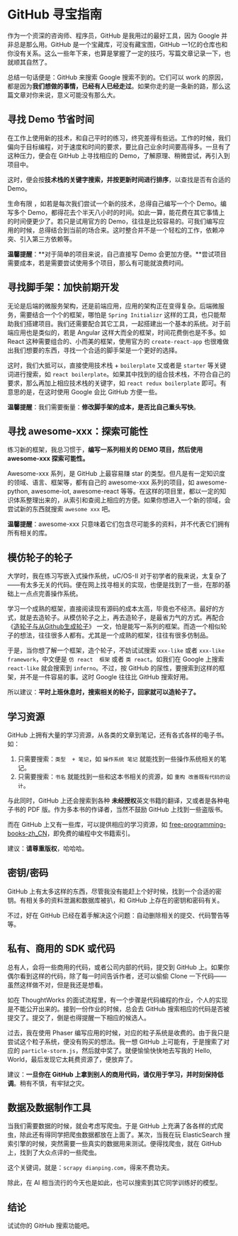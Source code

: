 # GitHub 寻宝指南

作为一个资深的咨询师、程序员，GitHub 是我用过的最好工具，因为 Google 并非总是那么用。GitHub 是一个宝藏库，可没有藏宝图，GitHub 一1亿的仓库也和你没有关系。这么一些年下来，也算是掌握了一定的技巧，写篇文章记录一下，也就顺其自然了。

总结一句话便是：GitHub 来搜索 Google 搜索不到的。它们可以 work 的原因，都是因为**我们想做的事情，已经有人已经走过**。如果你走的是一条新的路，那么这篇文章对你来说，意义可能没有那么大。

## 寻找 Demo 节省时间

在工作上使用新的技术，和自己平时的练习，终究差得有些远。工作的时候，我们偏向于目标编程，对于速度和时间的要求，要比自己业余时间要高得多。一旦有了这种压力，便会在 GitHub 上寻找相应的 Demo，了解原理、稍微尝试，再引入到项目中。

这时，便会按**技术栈的关键字搜索，并按更新时间进行排序**，以查找是否有合适的 Demo。

生命有限 ，如若是每次我们尝试一个新的技术，总得自己编写一个个 Demo。编写多个 Demo，都得花去个半天八小时的时间。如此一算，能花费在其它事情上的时间便更少了。若只是试用官方的 Demo，往往是比较容易的。可我们编写应用的时候，总得结合到当前的场合来。这时整合并不是一个轻松的工作，依赖冲突、引入第三方依赖等。

**温馨提醒**：**对于简单的项目来说，自己直接写 Demo 会更加方便。**尝试项目需要成本，若是需要尝试使用多个项目，那么有可能就浪费时间。

## 寻找脚手架：加快前期开发

无论是后端的微服务架构，还是前端应用，应用的架构正在变得复杂。后端微服务，需要结合一个个的框架，哪怕是 ``Spring Initializr``  这样的工具，也只能帮助我们搭建项目。我们还需要配合其它工具，一起搭建出一个基本的系统。对于前端应用也是类似的，若是 Angular 这样大而全的框架，时间花费倒也是不多。如 React 这种需要组合的、小而美的框架，使用官方的 ``create-react-app`` 也很难做出我们想要的东西，寻找一个合适的脚手架是一个更好的选择。

这时，我们大抵可以，直接使用技术栈 + ``boilerplate`` 又或者是 ``starter`` 等关键词进行搜索，如 ``react boilerplate``。如果其中找到的组合技术栈，不符合自己的要求，那么再加上相应技术栈的关键字，如 ``react redux boilerplate`` 即可。有意思的是，在这时使用 Google 会比 GitHub 方便一些。

**温馨提醒**：我们需要衡量：**修改脚手架的成本，是否比自己重头写快**。

## 寻找 awesome-xxx：探索可能性

练习新的框架，我总习惯于，**编写一系列相关的 DEMO 项目，然后使用 awesome-xxx 探索可能性。**

Awesome-xxx 系列，是 GitHub 上最容易赚 star 的类型。但凡是有一定知识度的领域、语言、框架等，都有自己的 awesome-xxx 系列的项目，如 awesome-python, awesome-iot, awesome-react 等等。在这样的项目里，都以一定的知识体系整理出来的，从索引和查阅上相应的方便。如果你想进入一个新的领域，会尝试新的东西就搜索 ``awesome xxx`` 吧。

**温馨提醒**：awesome-xxx 只意味着它们包含尽可能多的资料，并不代表它们拥有所有相关的库。

## **模仿轮子**的轮子

大学时，我在练习写嵌入式操作系统，uC/OS-II 对于初学者的我来说，太复杂了——有太多无关的代码。便在网上找寻相关的实现，也便是找到了一些，在那的基础上一点点完善操作系统。

学习一个成熟的框架，直接阅读现有源码的成本太高，毕竟也不经济。最好的方式，就是去造轮子。从模仿轮子之上，再去造轮子，是最省力气的方式。再配合 《[造轮子与从Github生成轮子](https://www.phodal.com/blog/create-framework-from-github/)》 一文，怕是能写一系列的框架。而造一个相似轮子的想法，往往很多人都有。尤其是一个成熟的框架，往往有很多仿制品。

于是，当你想了解一个框架，造个轮子，不妨试试搜索 ``xxx-like`` 或者  ``xxx-like framework``，中文便是 ``仿 react  框架`` 或者 ``类 react``。如我们在 Google 上搜索 ``react-like`` 就会搜索到 ``inferno``。不过，按 GitHub 的尿性，要搜索到这样的框架，并不是一件容易的事。这时 Google 往往比 GitHub 搜索好用。

所以建议：**平时上班休息时，搜索相关的轮子，回家就可以造轮子了。**

## 学习资源

GitHub 上拥有大量的学习资源，从各类的文章到笔记，还有各式各样的电子书。如：

 1. 只需要搜索：``类型  + 笔记``，如 ``操作系统 笔记`` 就能找到一些操作系统相关的笔记。
 2. 只需要搜索：``书名`` 就能找到一些和这本书相关的资源，如 ``重构 改善既有代码的设计``。

与此同时，GitHub 上还会搜索到各种 **未经授权**英文书籍的翻译，又或者是各种电子书的 PDF 版。作为多本书的作译者，当然不鼓励 GitHub 上找到一些盗版书。

而在 GitHub 上又有一些库，可以提供相应的学习资源，如 [free-programming-books-zh_CN](https://github.com/justjavac/free-programming-books-zh_CN)，即免费的编程中文书籍索引。

建议：**请尊重版权**，哈哈哈。

## 密钥/密码

GitHub 上有太多这样的东西，尽管我没有能赶上个好时候，找到一个合适的密钥。有相关多的资料泄漏和数据库被扒，和 GitHub 上存在的密钥和密码有关。

不过，好在 GitHub 已经在着手解决这个问题：自动删除相关的提交、代码警告等等。

## 私有、商用的 SDK 或代码

总有人，会将一些商用的代码，或者公司内部的代码，提交到 GitHub 上。如果你偶尔看到这样的代码，除了每一时间告诉作者，还可以偷偷 Clone 一下代码——虽然这样做不对，但是我还是想看。

如在 ThoughtWorks 的面试流程里，有一个步骤是代码编程的作业，个人的实现是不能公开出来的。接到一份作业的时候，总会去 GitHub 搜索相应的代码是否被提交了。提交了，倒是也得提醒一下相应的候选人。

过去，我在使用 Phaser 编写应用的时候，对应的粒子系统是收费的。由于我只是尝试这个粒子系统，便没有购买的想法。我一想 GitHub 上可能有，于是搜索了对应的 ``particle-storm.js``，然后就中奖了。就便愉愉快快地去写我的 Hello, World，最后发现它太耗费资源了，便放弃了。

建议：**一旦你在 GitHub 上拿到别人的商用代码，请仅用于学习，并时刻保持低调**。稍有不慎，有牢狱之灾。

## 数据及数据制作工具

当我们需要数据的时候，就会考虑写爬虫。于是 GitHub 上充满了各各样的式爬虫，除此还有得同学把爬虫数据都放在上面了。某次，当我在玩 ElasticSearch 搜索引擎的时候，突然需要一些真实的数据用来测试。便得找爬虫，就在 GitHub 上，找到了大众点评的一些爬虫。

这个关键词，就是：``scrapy dianping.com``，得来不费功夫。

除此，在 AI 相当流行的今天也是如此，也可以搜索到其它同学训练好的模型。

## 结论

试试你的 GitHub 搜索功能吧。
